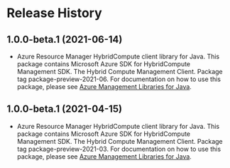 # Release History

## 1.0.0-beta.1 (2021-06-14)

- Azure Resource Manager HybridCompute client library for Java. This package contains Microsoft Azure SDK for HybridCompute Management SDK. The Hybrid Compute Management Client. Package tag package-preview-2021-06. For documentation on how to use this package, please see [Azure Management Libraries for Java](https://aka.ms/azsdk/java/mgmt).

## 1.0.0-beta.1 (2021-04-15)

- Azure Resource Manager HybridCompute client library for Java. This package contains Microsoft Azure SDK for HybridCompute Management SDK. The Hybrid Compute Management Client. Package tag package-preview-2021-03. For documentation on how to use this package, please see [Azure Management Libraries for Java](https://aka.ms/azsdk/java/mgmt).
